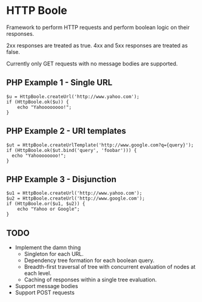 HTTP Boole
==========
Framework to perform HTTP requests and perform boolean logic on their responses.

2xx responses are treated as true.
4xx and 5xx responses are treated as false.

Currently only GET requests with no message bodies are supported.

PHP Example 1 - Single URL
--------------------------
    $u = HttpBoole.createUrl('http://www.yahoo.com');
    if (HttpBoole.ok($u)) {
        echo "Yahoooooooo!";
    }

PHP Example 2 - URI templates
-----------------------------
    $ut = HttpBoole.createUrlTemplate('http://www.google.com?q={query}');
    if (HttpBoole.ok($ut.bind('query', 'foobar'))) {
      echo "Yahoooooooo!";
    }

PHP Example 3 - Disjunction
---------------------------
    $u1 = HttpBoole.createUrl('http://www.yahoo.com');
    $u2 = HttpBoole.createUrl('http://www.google.com');
    if (HttpBoole.or($u1, $u2)) {
        echo "Yahoo or Google";
    }

TODO
----
* Implement the damn thing
   * Singleton for each URL.
   * Dependency tree formation for each boolean query.
   * Breadth-first traversal of tree with concurrent evaluation of nodes at each level.
   * Caching of responses within a single tree evaluation.
* Support message bodies
* Support POST requests

